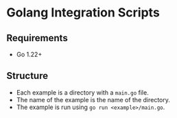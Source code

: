 # Golang Integration Scripts

## Requirements

- Go 1.22+

## Structure

- Each example is a directory with a `main.go` file.
- The name of the example is the name of the directory.
- The example is run using `go run <example>/main.go`.
